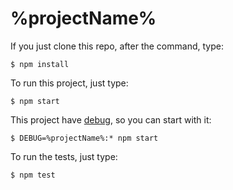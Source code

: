 # %projectName%

If you just clone this repo, after the command, type:
```
$ npm install
```

To run this project, just type:
```
$ npm start
```

This project have [debug](https://www.npmjs.com/package/debug), so you can start with it:
```
$ DEBUG=%projectName%:* npm start
```

To run the tests, just type:
```
$ npm test
```
